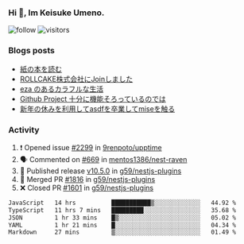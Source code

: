 ### Hi 👋, Im Keisuke Umeno.

<!--
**9renpoto/9renpoto** is a ✨ _special_ ✨ repository because its `README.md` (this file) appears on your GitHub profile.

Here are some ideas to get you started:

- 🔭 I’m currently working on ...
- 🌱 I’m currently learning ...
- 👯 I’m looking to collaborate on ...
- 🤔 I’m looking for help with ...
- 💬 Ask me about ...
- 📫 How to reach me: ...
- 😄 Pronouns: ...
- ⚡ Fun fact: ...
-->

![follow](https://img.shields.io/github/followers/9renpoto?label=Follow&style=social)
![visitors](https://komarev.com/ghpvc/?username=9renpoto&label=Profile%20views&color=0e75b6&style=flat)

### Blogs posts

<!-- BLOG-POST-LIST:START -->
- [紙の本を読む](https://9renpoto.win/entry/2024/02/25/reading-papar-book)
- [ROLLCAKE株式会社にJoinしました](https://9renpoto.win/entry/2024/02/11/join)
- [eza のあるカラフルな生活](https://9renpoto.win/entry/2024/02/01/eza)
- [Github Project 十分に機能そろっているのでは](https://9renpoto.win/entry/2024/01/14/gh-projects)
- [新年の休みを利用してasdfを卒業してmiseを触る](https://9renpoto.win/entry/2024/01/07/mise)
<!-- BLOG-POST-LIST:END -->

### Activity

<!--START_SECTION:activity-->
1. ❗ Opened issue [#2299](https://github.com/9renpoto/upptime/issues/2299) in [9renpoto/upptime](https://github.com/9renpoto/upptime)
2. 🗣 Commented on [#669](https://github.com/mentos1386/nest-raven/pull/669#issuecomment-2053777415) in [mentos1386/nest-raven](https://github.com/mentos1386/nest-raven)
3. 🚀 Published release [v10.5.0](https://github.com/g59/nestjs-plugins/releases/tag/v10.5.0) in [g59/nestjs-plugins](https://github.com/g59/nestjs-plugins)
4. 🎉 Merged PR [#1816](https://github.com/g59/nestjs-plugins/pull/1816) in [g59/nestjs-plugins](https://github.com/g59/nestjs-plugins)
5. ❌ Closed PR [#1601](https://github.com/g59/nestjs-plugins/pull/1601) in [g59/nestjs-plugins](https://github.com/g59/nestjs-plugins)
<!--END_SECTION:activity-->

<!--START_SECTION:waka-->

```txt
JavaScript   14 hrs          ███████████▒░░░░░░░░░░░░░   44.92 %
TypeScript   11 hrs 7 mins   █████████░░░░░░░░░░░░░░░░   35.68 %
JSON         1 hr 33 mins    █▒░░░░░░░░░░░░░░░░░░░░░░░   05.02 %
YAML         1 hr 21 mins    █░░░░░░░░░░░░░░░░░░░░░░░░   04.34 %
Markdown     27 mins         ▒░░░░░░░░░░░░░░░░░░░░░░░░   01.49 %
```

<!--END_SECTION:waka-->
